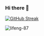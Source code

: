 ### Hi there 👋
[![GitHub Streak](http://github-readme-streak-stats.herokuapp.com?user=lifeng-87&theme=dark&date_format=n%2Fj%5B%2FY%5D)](https://git.io/streak-stats)
<p align="left">
</p>

<p><img align="center" src="https://github-readme-stats.vercel.app/api/top-langs?username=lifeng-87&show_icons=true&locale=en&layout=compact" alt="lifeng-87" /></p>
